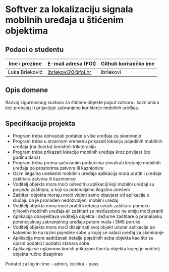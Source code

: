 # Softver za lokalizaciju signala mobilnih uređaja u štićenim objektima

## Podaci o studentu

Ime i prezime | E-mail adresa (FOI) | Github korisničko ime
------------  | ------------------- | ---------------------
Luka Brleković| lbrlekovi20@foi.hr  | lbrlekovi


## Opis domene
Razvoj sigurnosnog sustava za štićene objekte poput zatvora i kaznionica koji pronalazi i prijavljuje zabranjeno korištenje mobilnih uređaja.

## Specifikacija projekta
- Program treba dohvaćati podatke s više uređaja za skeniranje
- Program treba u stvarnom vremenu prikazati lokaciju pojedinih mobilnih uređaja (na tlocrtu) koristeći trilateraciju
- Program treba prikazati lokacije mobilnih uređaja kroz povijest (do godinu dana)
- Program treba prema sačuvanim podatcima simulirati kretanje mobilnih uređaja po prostorima zatvora ili kaznionice
- Osim ilegalno unešenih mobilnih uređaja aplikacija mora pratiti i uređaje zaštitara zatvora ili kaznionice
- Voditelj objekta mora moći odrediti u aplikaciji koji mobilni uređaji su posjedu zaštitara, a koji su potencijalno ilegalno unešeni
- Zaštitari objekta moraju moći vidjeti samo obavjest od aplikacije u slučaju da je pronađen nedozvoljeni moblini uređaj
- Voditelj objekta mora moći pratiti kretanja svojih zaštitara pomoću njihovih mobilnih uređaja ali zaštitari se međusobno ne smiju moći pratiti
- Aplikacija obavještava voditelja objekta i dežurne zaštitare o pronalasku potencijalnog zabranjenog uređaja putem maila i SMS poruke
- Voditelj objekta mora moći dizajnirati svoj objekt unutar aplikacije po katovima te na razini pojedine sobe u kojoj se nalazi uređaj za skeniranje
- Aplikacija mora sadržavati detalje pojedinih soba objekta kao što su opisni podatci i podatci stanara sobe
- Aplikacija se uglavnom koristi prikazom tlocrta objekta kojeg je voditelj objekta ručno dizajnirao

Podatci za log in: ime - admin, lozinka - pass
